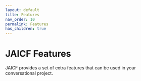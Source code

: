 ```yaml
---
layout: default
title: Features
nav_order: 10
permalink: Features
has_children: true
---
```


# JAICF Features

JAICF provides a set of extra features that can be used in your conversational project.
